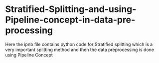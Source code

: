 # Stratified-Splitting-and-using-Pipeline-concept-in-data-pre-processing
Here the ipnb file contains python code for Stratified splitting which is a very important splitting method and then the data preprocessing is done using Pipeline Concept
